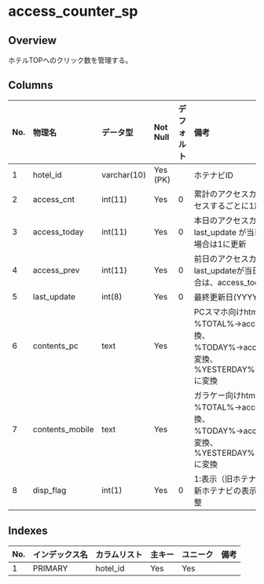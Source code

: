 # access_counter_sp

## Overview

ホテルTOPへのクリック数を管理する。

## Columns

|No.|物理名|データ型|Not Null|デフォルト|備考|
|:--|:--|:--|:--|:--|:--|
|1|hotel_id|varchar(10)|Yes (PK)||ホテナビID|
|2|access_cnt|int(11)|Yes|0|累計のアクセスカウント。アクセスするごとに1加算される|
|3|access_today|int(11)|Yes|0|本日のアクセスカウント。last_update が当日日付と違う場合は1に更新|
|4|access_prev|int(11)|Yes|0|前日のアクセスカウント。last_updateが当日日付と違う場合は、access_todayがセット|
|5|last_update|int(8)|Yes|0|最終更新日(YYYYMMDD) |
|6|contents_pc|text|Yes||PCスマホ向けhtmlコード　%TOTAL%→access_cntに変換、%TODAY%→access_todayに変換、%YESTERDAY%→access_prev に変換|
|7|contents_mobile|text|Yes||ガラケー向けhtmlコード　%TOTAL%→access_cntに変換、%TODAY%→access_todayに変換、%YESTERDAY%→access_prev に変換|
|8|disp_flag|int(1)|Yes|0|1:表示（旧ホテナビのみ適用）　新ホテナビの表示有無はcssで調整|

## Indexes

|No.|インデックス名|カラムリスト|主キー|ユニーク|備考|
|:--|:--|:--|:--|:--|:--|
|1|PRIMARY|hotel_id|Yes|Yes||
